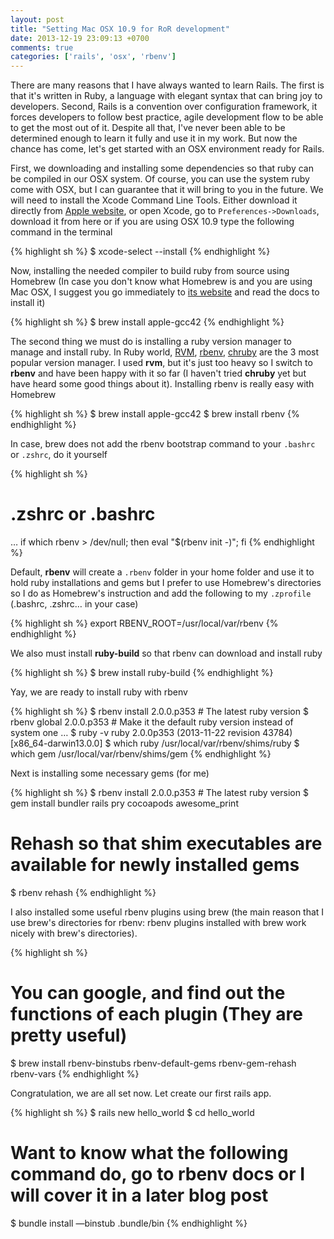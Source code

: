 ```yaml
---
layout: post
title: "Setting Mac OSX 10.9 for RoR development"
date: 2013-12-19 23:09:13 +0700
comments: true
categories: ['rails', 'osx', 'rbenv']
---
```


There are many reasons that I have always wanted to learn Rails. The first is that it's written in Ruby, a language with elegant syntax that can bring joy to developers. Second, Rails is a convention over configuration framework, it forces developers to follow best practice, agile development flow to be able to get the most out of it. Despite all that, I've never been able to be determined enough to learn it fully and use it in my work. But now the chance has come, let's get started with an OSX environment ready for Rails.

First, we downloading and installing some dependencies so that ruby can be compiled in our OSX system. Of course, you can use the system ruby come with OSX, but I can guarantee that it will bring to you in the future. We will need to install the Xcode Command Line Tools. Either download it directly from [Apple website](http://developer.apple.com/downloads), or open Xcode, go to ```Preferences->Downloads```, download it from here or if you are using OSX 10.9 type the following command in the terminal

{% highlight sh %}
$ xcode-select --install
{% endhighlight %}

Now, installing the needed compiler to build ruby from source using Homebrew (In case you don't know what Homebrew is and you are using Mac OSX, I suggest you go immediately to [its website](https://github.com/Homebrew/homebrew) and read the docs to install it)

{% highlight sh %}
$ brew install apple-gcc42
{% endhighlight %}

The second thing we must do is installing a ruby version manager to manage and install ruby.  In Ruby world, [RVM](http://rvm.io), [rbenv](https://github.com/sstephenson/rbenv), [chruby](https://github.com/postmodern/chruby) are the 3 most popular version manager. I used **rvm**, but it's just too heavy so I switch to **rbenv** and have been happy with it so far (I haven't tried **chruby** yet but have heard some good things about it). Installing rbenv is really easy with Homebrew

{% highlight sh %}
$ brew install apple-gcc42
$ brew install rbenv
{% endhighlight %}

In case, brew does not add the rbenv bootstrap command to your ```.bashrc``` or ```.zshrc```, do it yourself

{% highlight sh %}
# .zshrc or .bashrc
…
if which rbenv > /dev/null; then eval "$(rbenv init -)"; fi
{% endhighlight %}

Default, **rbenv** will create a ```.rbenv``` folder in your home folder and use it to hold ruby installations and gems but I prefer to use Homebrew's directories so I do as Homebrew's instruction and add the following to my ```.zprofile``` (.bashrc, .zshrc… in your case)

{% highlight sh %}
export RBENV_ROOT=/usr/local/var/rbenv
{% endhighlight %}

We also must install **ruby-build** so that rbenv can download and install ruby

{% highlight sh %}
$ brew install ruby-build
{% endhighlight %}

Yay, we are ready to install ruby with rbenv

{% highlight sh %}
$ rbenv install 2.0.0.p353 # The latest ruby version
$ rbenv global 2.0.0.p353 # Make it the default ruby version instead of system one
…
$ ruby -v
ruby 2.0.0p353 (2013-11-22 revision 43784) [x86_64-darwin13.0.0]
$ which ruby
/usr/local/var/rbenv/shims/ruby
$ which gem
/usr/local/var/rbenv/shims/gem
{% endhighlight %}


Next is installing some necessary gems (for me)

{% highlight sh %}
$ rbenv install 2.0.0.p353 # The latest ruby version
$ gem install bundler rails pry cocoapods awesome_print
# Rehash so that shim executables are available for newly installed gems
$ rbenv rehash 
{% endhighlight %}

I also installed some useful rbenv plugins using brew (the main reason that I use brew's directories for rbenv: rbenv plugins installed with brew work nicely with brew's directories). 

{% highlight sh %}
# You can google, and find out the functions of each plugin (They are pretty useful)
$ brew install rbenv-binstubs rbenv-default-gems rbenv-gem-rehash rbenv-vars 
{% endhighlight %}

Congratulation, we are all set now. Let create our first rails app.

{% highlight sh %}
$ rails new hello_world
$ cd hello_world
# Want to know what the following command do, go to rbenv docs or I will cover it in a later blog post
$ bundle install —binstub .bundle/bin 
{% endhighlight %}


